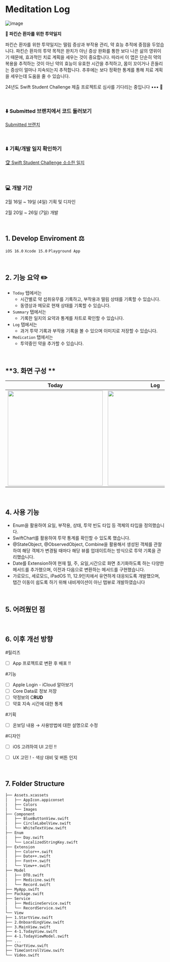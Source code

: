 # Meditation Log

![image](https://github.com/JINi0S/SSC24_MedicationLog/assets/100195563/23f18caa-b599-4e91-bf6c-ecf5bdc1f6df)

**💊 파킨슨 환자를 위한 투약일지** 

파킨슨 환자를 위한 투약일지는 떨림 증상과 부작용 관리, 약 효능 추적에 중점을 두었습니다. 파킨슨 환자의 투약 목적은 완치가 아닌 증상 완화를 통한 보다 나은 삶의 영위이기 때문에, 효과적인 치료 계획을 세우는 것이 중요합니다. 따라서 이 앱은 단순히 약의 복용을 추적하는 것이 아닌 약의 효능이 유효한 시간을 추적하고, 몸이 꼬이거나 흔들리는 증상이 얼마나 지속되는지 추적합니다. 추후에는 보다 정확한 통계를 통해 치료 계획을 세우는데 도움을 줄 수 있습니다. 

24년도 Swift Student Challenge 제출 프로젝트로 심사를 기다리는 중입니다 ••• 👀
   
<br>

### ⬇️ Submitted 브랜치에서 코드 둘러보기

[Submitted 브랜치](https://github.com/JINi0S/SSC24_MedicationLog/tree/submitted)

<br>

### ⬇️ 기획/개발 일지 확인하기

[🏆 Swift Student Challenge 소소한 일지](https://jinios.tistory.com/category/%F0%9F%8F%86%20Swift%20Student%20Challenge)

<br>



### 💻 개발 기간

2월 16일 ~ 19일 (4일) 기획 및 디자인

2월 20일 ~ 26일 (7일) 개발

<br>


## **1. Develop Enviroment ⚖️**
`iOS 16.0` `Xcode 15.0` `Playground App`

<br>


## 2. 기능 요약 ✏️

- `Today` 탭에서는
    - 시간별로 약 섭취유무를 기록하고, 부작용과 떨림 상태를 기록할 수 있습니다.
    - 동영상과 메모로 현재 상태를 기록할 수 있습니다.
- `Summary` 탭에서는
    - 기록한 일지의 요약과 통계를 차트로 확인할 수 있습니다.
- `Log` 탭에서는
    - 과거 투약 기록과 부작용 기록을 볼 수 있으며 이미지로 저장할 수 있습니다.
- `Medication` 탭에서는
    - 투약중인 약을 추가할 수 있습니다.

<br>


## **3. 화면 구성 **

| Today | Log | Summary |
|--------|--------|--------|
| <img src = "https://github.com/JINi0S/SSC24_MedicationLog/assets/100195563/b15887c4-2f72-4fdf-b21a-eb174e56d6cc" width = "300">  |  <img src = "https://github.com/JINi0S/SSC24_MedicationLog/assets/100195563/57da71c5-5f67-4021-81ec-7938295d75ab" width = "300">  | <img src = "https://github.com/JINi0S/SSC24_MedicationLog/assets/100195563/74873231-eb6e-4bcd-98e6-47b3851d9dc0" width = "300">  |

<br>

## 4. 사용 기능

- Enum을 활용하여 요일, 부작용, 상태, 투약 빈도 타입 등 객체의 타입을 정의했습니다.
- SwiftChart를 활용하여 투약 통계를 확인할 수 있도록 했습니다.
- @StateObject, @ObservedObject, Combine을 활용해서 생성된 객체를 관찰하여 해당 객체가 변경될 때마다 해당 뷰를 업데이트하는 방식으로 투약 기록을 관리했습니다.
- Date를 Extension하여 현재 월, 주, 요일,시간으로 화면 초기화하도록 하는 다양한 메서드를 추가했으며, 이전과 다음으로 변환하는 메서드를 구현했습니다.
- 가로모드, 세로모드, iPadOS 11, 12.9인치에서 유연하게 대응되도록 개발했으며, 탭간 이동이 쉽도록 하기 위해 내비게이션이 아닌 탭뷰로 개발하였습니다

<br>

## 5. 어려웠던 점


<br>

## 6. 이후 개선 방향

#릴리즈

- [ ]  App 프로젝트로 변환 후 배포 ‼️

#기능

- [ ]  Apple Login - iCloud 알아보기
- [ ]  Core Data로 정보 저장
- [ ]  약정보의 C**RUD**
- [ ]  약효 지속 시간에 대한 통계

#기획

- [ ]  온보딩 내용 → 사용방법에 대한 설명으로 수정

#디자인

- [ ]  iOS 고려하여 UI 고민 ‼️
- [ ]  UX 고민 ! - 색상 대비 및 버튼 인지
    

<br>

## 7.  **Folder Structure**
```makefile
├── Assets.xcassets
│   ├── AppIcon.appiconset
│   ├── Colors
│   └── Images
├── Component
│   ├── BlueButtonView.swift
│   ├── CircleLabelView.swift
│   └── WhiteTextView.swift
├── Enum
│   ├── Day.swift
│   └── LocalizedStringKey.swift
├── Extension
│   ├── Color++.swift
│   ├── Date++.swift
│   ├── Font++.swift
│   └── View++.swift
├── Model
│   ├── DTO.swift
│   ├── Medicine.swift
│   └── Record.swift
├── MyApp.swift
├── Package.swift
├── Service
│   ├── MedicineService.swift
│   └── RecordService.swift
└── View
├── 1.StartView.swift
├── 2.OnboardingView.swift
├── 3.MainView.swift
├── 4-1.TodayView.swift
├── 4-1.TodayViewModel.swift
├── ... 
├── ChartView.swift
├── TimeControllView.swift
└── Video.swift
```
